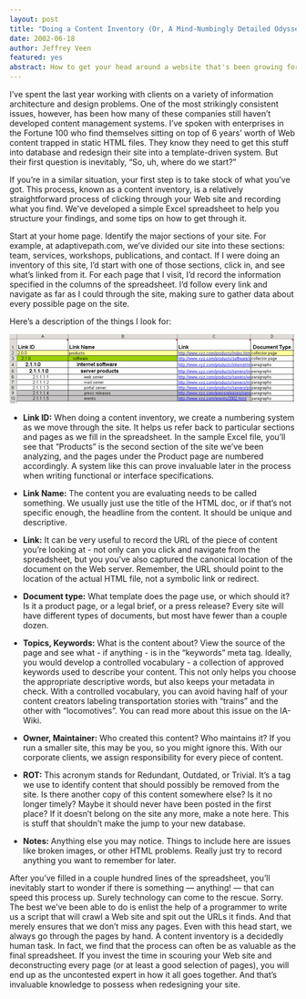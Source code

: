 ```yaml
--- 
layout: post
title: "Doing a Content Inventory (Or, A Mind-Numbingly Detailed Odyssey Through Your Web Site)"
date: 2002-06-18
author: Jeffrey Veen
featured: yes
abstract: How to get your head around a website that's been growing for years.
---
```


I’ve spent the last year working with clients on a variety of information architecture and design problems. One of the most strikingly consistent issues, however, has been how many of these companies still haven’t developed content management systems. I’ve spoken with enterprises in the Fortune 100 who find themselves sitting on top of 6 years’ worth of Web content trapped in static HTML files. They know they need to get this stuff into database and redesign their site into a template-driven system. But their first question is inevitably, “So, uh, where do we start?”

If you’re in a similar situation, your first step is to take stock of what you’ve got. This process, known as a content inventory, is a relatively straightforward process of clicking through your Web site and recording what you find. We’ve developed a simple Excel spreadsheet to help you structure your findings, and some tips on how to get through it.

Start at your home page. Identify the major sections of your site. For example, at adaptivepath.com, we’ve divided our site into these sections: team, services, workshops, publications, and contact. If I were doing an inventory of this site, I’d start with one of those sections, click in, and see what’s linked from it. For each page that I visit, I’d record the information specified in the columns of the spreadsheet. I’d follow every link and navigate as far as I could through the site, making sure to gather data about every possible page on the site.

Here’s a description of the things I look for:

![alt text](/jeff/images/content_inventory.gif "A screenshot of a spreadsheet showing a content invetory.")

- **Link ID:** When doing a content inventory, we create a numbering system as we move through the site. It helps us refer back to particular sections and pages as we fill in the spreadsheet. In the sample Excel file, you’ll see that “Products” is the second section of the site we’ve been analyzing, and the pages under the Product page are numbered accordingly. A system like this can prove invaluable later in the process when writing functional or interface specifications.

- **Link Name:** The content you are evaluating needs to be called something. We usually just use the title of the HTML doc, or if that’s not specific enough, the headline from the content. It should be unique and descriptive.

- **Link:** It can be very useful to record the URL of the piece of content you’re looking at - not only can you click and navigate from the spreadsheet, but you you’ve also captured the canonical location of the document on the Web server. Remember, the URL should point to the location of the actual HTML file, not a symbolic link or redirect.

- **Document type:** What template does the page use, or which should it? Is it a product page, or a legal brief, or a press release? Every site will have different types of documents, but most have fewer than a couple dozen.

- **Topics, Keywords:** What is the content about? View the source of the page and see what - if anything - is in the “keywords” meta tag. Ideally, you would develop a controlled vocabulary - a collection of approved keywords used to describe your content. This not only helps you choose the appropriate descriptive words, but also keeps your metadata in check. With a controlled vocabulary, you can avoid having half of your content creators labeling transportation stories with “trains” and the other with “locomotives”. You can read more about this issue on the IA-Wiki.

- **Owner, Maintainer:** Who created this content? Who maintains it? If you run a smaller site, this may be you, so you might ignore this. With our corporate clients, we assign responsibility for every piece of content.

- **ROT:** This acronym stands for Redundant, Outdated, or Trivial. It’s a tag we use to identify content that should possibly be removed from the site. Is there another copy of this content somewhere else? Is it no longer timely? Maybe it should never have been posted in the first place? If it doesn’t belong on the site any more, make a note here. This is stuff that shouldn’t make the jump to your new database.

- **Notes:** Anything else you may notice. Things to include here are issues like broken images, or other HTML problems. Really just try to record anything you want to remember for later.

After you’ve filled in a couple hundred lines of the spreadsheet, you’ll inevitably start to wonder if there is something — anything! — that can speed this process up. Surely technology can come to the rescue. Sorry. The best we’ve been able to do is enlist the help of a programmer to write us a script that will crawl a Web site and spit out the URLs it finds. And that merely ensures that we don’t miss any pages. Even with this head start, we always go through the pages by hand. A content inventory is a decidedly human task. In fact, we find that the process can often be as valuable as the final spreadsheet. If you invest the time in scouring your Web site and deconstructing every page (or at least a good selection of pages), you will end up as the uncontested expert in how it all goes together. And that’s invaluable knowledge to possess when redesigning your site.